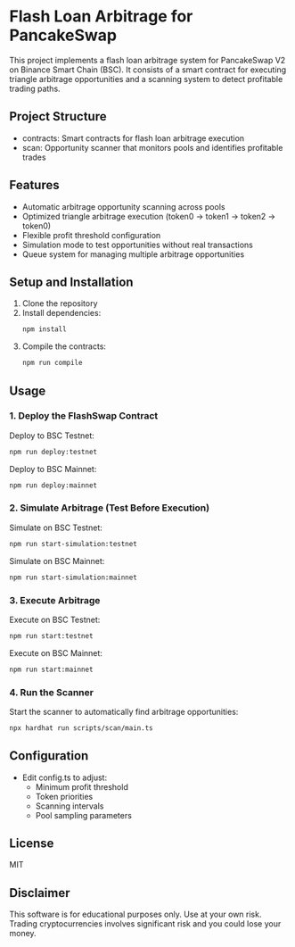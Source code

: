 # Flash Loan Arbitrage for PancakeSwap

This project implements a flash loan arbitrage system for PancakeSwap V2 on Binance Smart Chain (BSC). It consists of a smart contract for executing triangle arbitrage opportunities and a scanning system to detect profitable trading paths.

## Project Structure

- contracts: Smart contracts for flash loan arbitrage execution
- scan: Opportunity scanner that monitors pools and identifies profitable trades

## Features

- Automatic arbitrage opportunity scanning across pools
- Optimized triangle arbitrage execution (token0 → token1 → token2 → token0)
- Flexible profit threshold configuration
- Simulation mode to test opportunities without real transactions
- Queue system for managing multiple arbitrage opportunities

## Setup and Installation

1. Clone the repository
2. Install dependencies:
   ```bash
   npm install
   ```
3. Compile the contracts:
   ```bash
   npm run compile
   ```

## Usage

### 1. Deploy the FlashSwap Contract

Deploy to BSC Testnet:

```bash
npm run deploy:testnet
```

Deploy to BSC Mainnet:

```bash
npm run deploy:mainnet
```

### 2. Simulate Arbitrage (Test Before Execution)

Simulate on BSC Testnet:

```bash
npm run start-simulation:testnet
```

Simulate on BSC Mainnet:

```bash
npm run start-simulation:mainnet
```

### 3. Execute Arbitrage

Execute on BSC Testnet:

```bash
npm run start:testnet
```

Execute on BSC Mainnet:

```bash
npm run start:mainnet
```

### 4. Run the Scanner

Start the scanner to automatically find arbitrage opportunities:

```bash
npx hardhat run scripts/scan/main.ts
```

## Configuration

- Edit config.ts to adjust:
  - Minimum profit threshold
  - Token priorities
  - Scanning intervals
  - Pool sampling parameters

## License

MIT

## Disclaimer

This software is for educational purposes only. Use at your own risk. Trading cryptocurrencies involves significant risk and you could lose your money.
